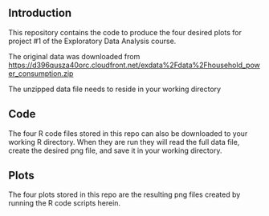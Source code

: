 ## Introduction

This repository contains the code to produce the four desired plots for project #1 of the Exploratory Data Analysis course.

The original data was downloaded from https://d396qusza40orc.cloudfront.net/exdata%2Fdata%2Fhousehold_power_consumption.zip

The unzipped data file needs to reside in your working directory

## Code

The four R code files stored in this repo can also be downloaded to your working R directory.  When they are run they will read the full data file, create the desired png file, and save it in your working directory.

## Plots

The four plots stored in this repo are the resulting png files created by running the R code scripts herein.
